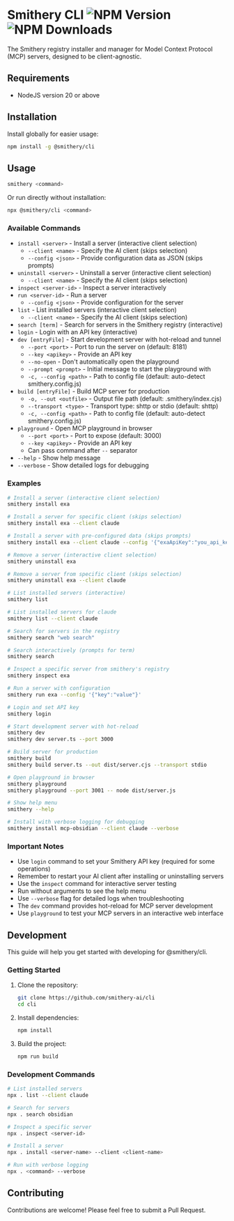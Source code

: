 # Smithery CLI ![NPM Version](https://img.shields.io/npm/v/%40smithery%2Fcli) ![NPM Downloads](https://img.shields.io/npm/dt/%40smithery%2Fcli)

The Smithery registry installer and manager for Model Context Protocol (MCP) servers, designed to be client-agnostic.

## Requirements
- NodeJS version 20 or above

## Installation

Install globally for easier usage:

```bash
npm install -g @smithery/cli
```

## Usage

```bash
smithery <command>
```

Or run directly without installation:

```bash
npx @smithery/cli <command>
```

### Available Commands

- `install <server>` - Install a server (interactive client selection)
  - `--client <name>` - Specify the AI client (skips selection)
  - `--config <json>` - Provide configuration data as JSON (skips prompts)
- `uninstall <server>` - Uninstall a server (interactive client selection)
  - `--client <name>` - Specify the AI client (skips selection)
- `inspect <server-id>` - Inspect a server interactively
- `run <server-id>` - Run a server
  - `--config <json>` - Provide configuration for the server
- `list` - List installed servers (interactive client selection)
  - `--client <name>` - Specify the AI client (skips selection)
- `search [term]` - Search for servers in the Smithery registry (interactive)
- `login` - Login with an API key (interactive)
- `dev [entryFile]` - Start development server with hot-reload and tunnel
  - `--port <port>` - Port to run the server on (default: 8181)
  - `--key <apikey>` - Provide an API key
  - `--no-open` - Don't automatically open the playground
  - `--prompt <prompt>` - Initial message to start the playground with
  - `-c, --config <path>` - Path to config file (default: auto-detect smithery.config.js)
- `build [entryFile]` - Build MCP server for production
  - `-o, --out <outfile>` - Output file path (default: .smithery/index.cjs)
  - `--transport <type>` - Transport type: shttp or stdio (default: shttp)
  - `-c, --config <path>` - Path to config file (default: auto-detect smithery.config.js)
- `playground` - Open MCP playground in browser
  - `--port <port>` - Port to expose (default: 3000)
  - `--key <apikey>` - Provide an API key
  - Can pass command after `--` separator
- `--help` - Show help message
- `--verbose` - Show detailed logs for debugging

### Examples

```bash
# Install a server (interactive client selection)
smithery install exa

# Install a server for specific client (skips selection)
smithery install exa --client claude

# Install a server with pre-configured data (skips prompts)
smithery install exa --client claude --config '{"exaApiKey":"you_api_key"}'

# Remove a server (interactive client selection)
smithery uninstall exa

# Remove a server from specific client (skips selection)
smithery uninstall exa --client claude

# List installed servers (interactive)
smithery list

# List installed servers for claude
smithery list --client claude

# Search for servers in the registry
smithery search "web search"

# Search interactively (prompts for term)
smithery search

# Inspect a specific server from smithery's registry
smithery inspect exa

# Run a server with configuration
smithery run exa --config '{"key":"value"}'

# Login and set API key
smithery login

# Start development server with hot-reload
smithery dev
smithery dev server.ts --port 3000

# Build server for production
smithery build
smithery build server.ts --out dist/server.cjs --transport stdio

# Open playground in browser
smithery playground
smithery playground --port 3001 -- node dist/server.js

# Show help menu
smithery --help

# Install with verbose logging for debugging
smithery install mcp-obsidian --client claude --verbose
```

### Important Notes

- Use `login` command to set your Smithery API key (required for some operations)
- Remember to restart your AI client after installing or uninstalling servers
- Use the `inspect` command for interactive server testing
- Run without arguments to see the help menu
- Use `--verbose` flag for detailed logs when troubleshooting
- The `dev` command provides hot-reload for MCP server development
- Use `playground` to test your MCP servers in an interactive web interface

## Development

This guide will help you get started with developing for @smithery/cli.

### Getting Started

1. Clone the repository:
   ```bash
   git clone https://github.com/smithery-ai/cli
   cd cli
   ```

2. Install dependencies:
   ```bash
   npm install
   ```

3. Build the project:
   ```bash
   npm run build
   ```

### Development Commands

```bash
# List installed servers
npx . list --client claude

# Search for servers
npx . search obsidian

# Inspect a specific server
npx . inspect <server-id>

# Install a server
npx . install <server-name> --client <client-name>

# Run with verbose logging
npx . <command> --verbose
```

## Contributing

Contributions are welcome! Please feel free to submit a Pull Request.